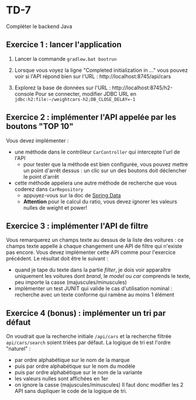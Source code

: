# TD-7

Compléter le backend Java

## Exercice 1 : lancer l'application

1. Lancer la commande 
`gradlew.bat bootrun`

2. Lorsque vous voyez la ligne "Completed initialization in ..." vous pouvez voir si l'API répond bien sur l'URL :
http://localhost:8745/api/cars

3. Explorez la base de données sur l'URL : http://localhost:8745/h2-console
   Pour se connecter, modifier JDBC URL en `jdbc:h2:file:~/weightcars-h2;DB_CLOSE_DELAY=-1`

## Exercice 2 : implémenter l'API appelée par les boutons "TOP 10"

Vous devez implémenter : 
- une méthode dans le contrôleur `CarController` qui intercepte l'url de l'API
  - pour tester que la méthode est bien configurée, vous pouvez mettre un point d'arrêt dessus : un clic sur un des boutons doit déclencher le point d'arrêt
- cette méthode appelera une autre méthode de recherche que vous coderez dans ```CarRepository```
   - appuyez-vous sur la doc de [Spring Data](https://docs.spring.io/spring-data/jpa/docs/1.10.1.RELEASE/reference/html/#jpa.query-methods.query-creation)
   - **Attention** pour le calcul du ratio, vous devez ignorer les valeurs nulles de weight et power!


## Exercice 3 : implémenter l'API de filtre
Vous remarquerez un champs texte au dessus de la liste des voitures : ce champs texte appelle à chaque changement une API de filtre qui n'existe pas encore.
Vous devez implémenter cette API comme pour l'exercice précédent.
Le résultat doit être le suivant :  
- quand je tape du texte dans la partie _filter_, je dois voir apparaître uniquement les voitures dont _brand_, le _model_ ou _car_ comprends le texte, peu importe la casse (majuscules/minuscules)
- implémenter un test JUNIT qui valide le cas d'utilisation nominal : recherche avec un texte conforme qui ramène au moins 1 élément

## Exercice 4 (bonus) : implémenter un tri par défaut
On voudrait que la recherche initiale ```/api/cars``` et la recherche filtrée ```api/cars/search``` soient triées par défaut.
La logique de tri est l'ordre "naturel" :
- par ordre alphabétique sur le nom de la marque
- puis par ordre alphabétique sur le nom du modèle
- puis par ordre alphabétique sur le nom de la variante
- les valeurs nulles sont affichées en 1er
- on ignore la casse (majuscules/minuscules)
Il faut donc modifier les 2 API sans dupliquer le code de la logique de tri.
